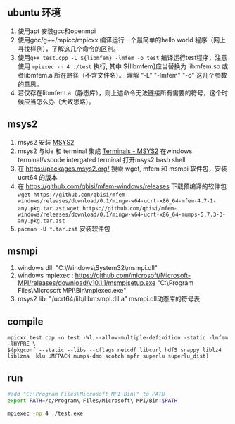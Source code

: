 ## ubuntu 环境

1. 使用apt 安装gcc和openmpi
2. 使用gcc/g++/mpicc/mpicxx 编译运行一个最简单的hello world 程序（网上寻找样例），了解这几个命令的区别。
3. 使用`g++ test.cpp -L ${libmfem} -lmfem -o test` 编译运行test程序，注意使用   `mpiexec -n 4 ./test` 执行, 其中 ${libmfem}应当替换为 libmfem.so 或者libmfem.a 所在路径（不含文件名）。 理解 “-L” "-lmfem" "-o" 这几个参数的意思。
4. 若仅存在libmfem.a（静态库），则上述命令无法链接所有需要的符号，这个时候应当怎么办（大致思路）。

## msys2

1. msys2 安装 [MSYS2](https://www.msys2.org/)
2. msys2 与ide 和 terminal 集成 [Terminals - MSYS2](https://www.msys2.org/docs/terminals/)   在windows terminal/vscode intergated terminal  打开msys2 bash shell 
3. 在 https://packages.msys2.org/ 搜索 wget, mfem 和 msmpi 软件包，安装 ucrt64 的版本
4. 在 https://github.com/qbisi/mfem-windows/releases 下载预编译的软件包`wget https://github.com/qbisi/mfem-windows/releases/download/0.1/mingw-w64-ucrt-x86_64-mfem-4.7-1-any.pkg.tar.zst` `wget https://github.com/qbisi/mfem-windows/releases/download/0.1/mingw-w64-ucrt-x86_64-mumps-5.7.3-3-any.pkg.tar.zst`
5. `pacman -U *.tar.zst` 安装软件包

## msmpi

1. windows dll: "C:\Windows\System32\msmpi.dll"
2. windows mpiexec : https://github.com/microsoft/Microsoft-MPI/releases/download/v10.1.1/msmpisetup.exe "C:\Program Files\Microsoft MPI\Bin\mpiexec.exe"
3. msys2 lib: "/ucrt64/lib/libmsmpi.dll.a" msmpi.dll动态库的符号表


## compile 

```
mpicxx test.cpp -o test -Wl,--allow-multiple-definition -static -lmfem -lHYPRE \
$(pkgconf --static --libs --cflags netcdf libcurl hdf5 snappy liblz4 liblzma  klu UMFPACK mumps-dmo scotch mpfr superlu superlu_dist)
```

## run

```bash
#add "C:\Program Files\Microsoft MPI\Bin\" to PATH
export PATH=/c/Program\ Files/Microsoft\ MPI/Bin:$PATH

mpiexec -np 4 ./test.exe
```